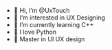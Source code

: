- 👋 Hi, I’m @UxTouch
- 👀 I’m interested in UX Designing
- 🌱 I’m currently learning C++
- 💖 I love Python
- 💯 Master in UI UX design
